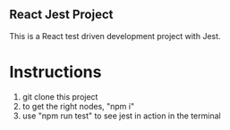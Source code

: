 ## React Jest Project

This is a React test driven development project with Jest.

# Instructions

1. git clone this project
2. to get the right nodes, "npm i"
3. use "npm run test" to see jest in action in the terminal